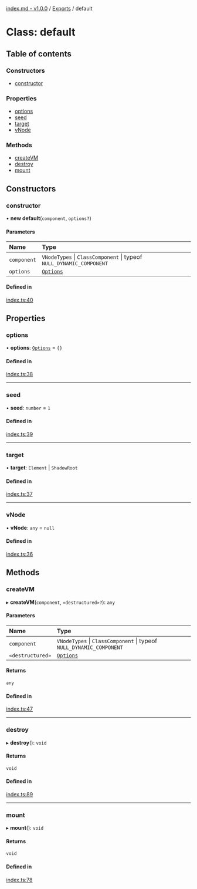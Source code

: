 [index.md - v1.0.0](../README.md) / [Exports](../modules.md) / default

# Class: default

## Table of contents

### Constructors

- [constructor](default.md#constructor)

### Properties

- [options](default.md#options)
- [seed](default.md#seed)
- [target](default.md#target)
- [vNode](default.md#vnode)

### Methods

- [createVM](default.md#createvm)
- [destroy](default.md#destroy)
- [mount](default.md#mount)

## Constructors

### constructor

• **new default**(`component`, `options?`)

#### Parameters

| Name        | Type                                                                |
| :---------- | :------------------------------------------------------------------ |
| `component` | `VNodeTypes` \| `ClassComponent` \| typeof `NULL_DYNAMIC_COMPONENT` |
| `options`   | [`Options`](../interfaces/Options.md)                               |

#### Defined in

[index.ts:40](https://github.com/saqqdy/vue-mount-plugin/blob/86c8f88/src/index.ts#L40)

## Properties

### options

• **options**: [`Options`](../interfaces/Options.md) = `{}`

#### Defined in

[index.ts:38](https://github.com/saqqdy/vue-mount-plugin/blob/86c8f88/src/index.ts#L38)

---

### seed

• **seed**: `number` = `1`

#### Defined in

[index.ts:39](https://github.com/saqqdy/vue-mount-plugin/blob/86c8f88/src/index.ts#L39)

---

### target

• **target**: `Element` \| `ShadowRoot`

#### Defined in

[index.ts:37](https://github.com/saqqdy/vue-mount-plugin/blob/86c8f88/src/index.ts#L37)

---

### vNode

• **vNode**: `any` = `null`

#### Defined in

[index.ts:36](https://github.com/saqqdy/vue-mount-plugin/blob/86c8f88/src/index.ts#L36)

## Methods

### createVM

▸ **createVM**(`component`, `«destructured»?`): `any`

#### Parameters

| Name             | Type                                                                |
| :--------------- | :------------------------------------------------------------------ |
| `component`      | `VNodeTypes` \| `ClassComponent` \| typeof `NULL_DYNAMIC_COMPONENT` |
| `«destructured»` | [`Options`](../interfaces/Options.md)                               |

#### Returns

`any`

#### Defined in

[index.ts:47](https://github.com/saqqdy/vue-mount-plugin/blob/86c8f88/src/index.ts#L47)

---

### destroy

▸ **destroy**(): `void`

#### Returns

`void`

#### Defined in

[index.ts:89](https://github.com/saqqdy/vue-mount-plugin/blob/86c8f88/src/index.ts#L89)

---

### mount

▸ **mount**(): `void`

#### Returns

`void`

#### Defined in

[index.ts:78](https://github.com/saqqdy/vue-mount-plugin/blob/86c8f88/src/index.ts#L78)
